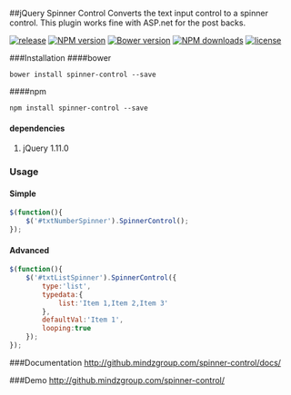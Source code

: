 ##jQuery Spinner Control
Converts the text input control to a spinner control. This plugin works fine with ASP.net for the post backs.

[![release][github-release]][github-release-url] [![NPM version][npm-image]][npm-url] [![Bower version][bower-image]][bower-url] [![NPM downloads][npm-downloads-image]][npm-downloads-url] [![license][license-image]][license-url]

###Installation
####bower
```
bower install spinner-control --save
```

####npm
```
npm install spinner-control --save
```

#### dependencies
1. jQuery 1.11.0


### Usage
#### Simple
```JavaScript
$(function(){
    $('#txtNumberSpinner').SpinnerControl();
});
```
#### Advanced
```JavaScript
$(function(){
    $('#txtListSpinner').SpinnerControl({
        type:'list',
        typedata:{
            list:'Item 1,Item 2,Item 3'
        },
        defaultVal:'Item 1',
        looping:true
    });
});
```
###Documentation
http://github.mindzgroup.com/spinner-control/docs/

###Demo
http://github.mindzgroup.com/spinner-control/

[npm-image]: https://img.shields.io/npm/v/spinner-control.svg
[npm-url]: https://npmjs.org/package/spinner-control
[npm-downloads-image]: https://img.shields.io/npm/dt/spinner-control.svg
[npm-downloads-url]: https://npmjs.org/package/spinner-control
[bower-image]: https://img.shields.io/bower/v/spinner-control.svg
[bower-url]: http://bower.io/search/?q=spinner-control
[github-release]: https://img.shields.io/github/release/mindzgrouptechnologies/spinner-control.svg
[github-release-url]: https://github.com/MindzGroupTechnologies/spinner-control/releases
[license-image]: http://img.shields.io/badge/license-MIT-green.svg
[license-url]: LICENSE
